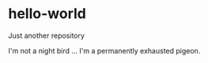 # hello-world
Just another repository

I'm not a night bird ... I'm a permanently exhausted pigeon.

